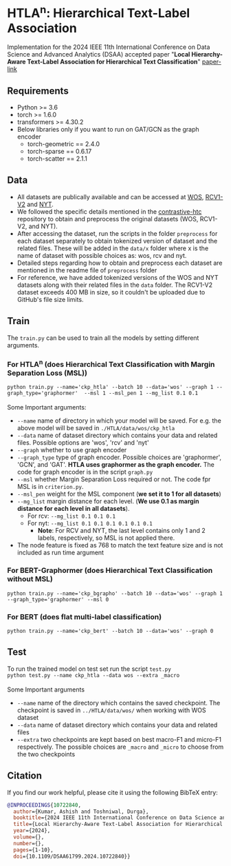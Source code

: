 # HTLA<sup>n</sup>: Hierarchical Text-Label Association 
Implementation for the 2024 IEEE 11th International Conference on Data Science and Advanced Analytics (DSAA) accepted paper "**Local Hierarchy-Aware Text-Label Association for Hierarchical Text Classification**" [paper-link](https://ieeexplore.ieee.org/abstract/document/10722840)

## Requirements
- Python >= 3.6
- torch >= 1.6.0
- transformers >= 4.30.2
- Below libraries only if you want to run on GAT/GCN as the graph encoder
  - torch-geometric == 2.4.0
  - torch-sparse == 0.6.17
  - torch-scatter == 2.1.1

## Data
- All datasets are publically available and can be accessed at [WOS](https://github.com/kk7nc/HDLTex), [RCV1-V2](https://trec.nist.gov/data/reuters/reuters.html) and [NYT](https://catalog.ldc.upenn.edu/LDC2008T19). 
- We followed the specific details mentioned in the  [contrastive-htc](https://github.com/wzh9969/contrastive-htc#preprocess) repository to obtain and preprocess the original datasets (WOS, RCV1-V2, and NYT).
- After accessing the dataset, run the scripts in the folder `preprocess` for each dataset separately to obtain tokenized version of dataset and the related files. These will be added in the `data/x` folder where x is the name of dataset with possible choices as: wos, rcv and nyt.
- Detailed steps regarding how to obtain and preprocess each dataset are mentioned in the readme file of `preprocess` folder 
- For reference, we have added tokenized versions of the WOS and NYT datasets along with their related files in the `data` folder. The RCV1-V2 dataset exceeds 400 MB in size, so it couldn't be uploaded due to GitHub's file size limits.

## Train
The `train.py` can be used to train all the models by setting different arguments.  

###  For HTLA<sup>n</sup> (does Hierarchical Text Classification with Margin Separation Loss (MSL))
`python train.py --name='ckp_htla' --batch 10 --data='wos' --graph 1 --graph_type='graphormer'  --msl 1 --msl_pen 1 --mg_list 0.1 0.1` </br>
</br>
Some Important arguments: </br>
- `--name` name of directory in which your model will be saved. For e.g. the above model will be saved in `./HTLA/data/wos/ckp_htla`
- `--data` name of dataset directory which contains your data and related files. Possible options are 'wos', 'rcv' and 'nyt'
- `--graph` whether to use graph encoder
- `--graph_type` type of graph encoder. Possible choices are 'graphormer', 'GCN', and 'GAT'. **HTLA uses graphormer as the graph encoder.** The code for graph encoder is in the script `graph.py` 
- `--msl` whether Margin Separation Loss required or not. The code fpr MSL is in `criterion.py`.
- `--msl_pen` weight for the MSL component (**we set it to 1 for all datasets**)
- `--mg_list` margin distance for each level.  (**We use 0.1 as margin distance for each level in all datasets**).
    -  For rcv: `--mg_list 0.1 0.1 0.1`
    -  For nyt: `--mg_list 0.1 0.1 0.1 0.1 0.1 0.1`
        - **Note**: For RCV and NYT, the last level contains only 1 and 2 labels, respectively, so MSL is not applied there. 
- The node feature is fixed as 768 to match the text feature size and is not included as run time argument
  
###  For BERT-Graphormer (does Hierarchical Text Classification without MSL)
`python train.py --name='ckp_bgrapho' --batch 10 --data='wos' --graph 1 --graph_type='graphormer' --msl 0`  </br>

### For BERT (does flat multi-label classification) 
`python train.py --name='ckp_bert' --batch 10 --data='wos' --graph 0` </br> 

## Test
To run the trained model on test set run the script `test.py` </br> 
`python test.py --name ckp_htla --data wos --extra _macro` </br> </br>
Some Important arguments
- `--name` name of the directory which contains the saved checkpoint. The checkpoint is saved in `../HTLA/data/wos/` when working with WOS dataset
- `--data` name of dataset directory which contains your data and related files
- `--extra` two checkpoints are kept based on best macro-F1 and micro-F1 respectively. The possible choices are  `_macro` and `_micro` to choose from the two checkpoints

## Citation
If you find our work helpful, please cite it using the following BibTeX entry:
```bibtex
@INPROCEEDINGS{10722840,
  author={Kumar, Ashish and Toshniwal, Durga},
  booktitle={2024 IEEE 11th International Conference on Data Science and Advanced Analytics (DSAA)}, 
  title={Local Hierarchy-Aware Text-Label Association for Hierarchical Text Classification}, 
  year={2024},
  volume={},
  number={},
  pages={1-10},
  doi={10.1109/DSAA61799.2024.10722840}}

